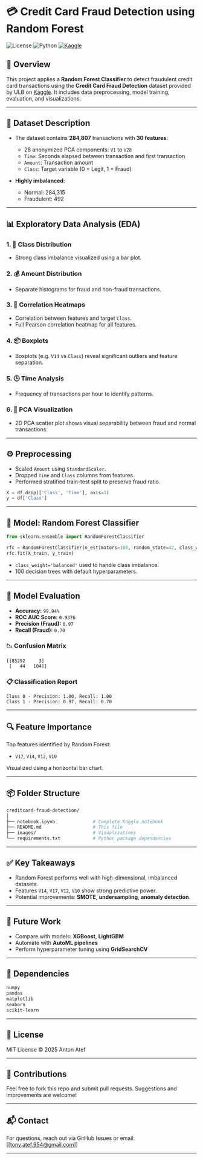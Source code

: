 # 💳 Credit Card Fraud Detection using Random Forest

![License](https://img.shields.io/badge/license-MIT-green)
![Python](https://img.shields.io/badge/python-3.8+-blue)
[![Kaggle](https://img.shields.io/badge/Dataset-Kaggle-blue?logo=kaggle)](https://www.kaggle.com/datasets/mlg-ulb/creditcardfraud)


## 📌 Overview

This project applies a **Random Forest Classifier** to detect fraudulent credit card transactions using the **Credit Card Fraud Detection** dataset provided by ULB on [Kaggle](https://www.kaggle.com/datasets/mlg-ulb/creditcardfraud). It includes data preprocessing, model training, evaluation, and visualizations.

---

## 📁 Dataset Description

- The dataset contains **284,807** transactions with **30 features**:
  - 28 anonymized PCA components: `V1` to `V28`
  - `Time`: Seconds elapsed between transaction and first transaction
  - `Amount`: Transaction amount
  - `Class`: Target variable (0 = Legit, 1 = Fraud)

- **Highly imbalanced**:
  - Normal: 284,315
  - Fraudulent: 492

---

## 📊 Exploratory Data Analysis (EDA)

### 1. 🔢 Class Distribution
- Strong class imbalance visualized using a bar plot.

### 2. 💰 Amount Distribution
- Separate histograms for fraud and non-fraud transactions.

### 3. 🧊 Correlation Heatmaps
- Correlation between features and target `Class`.
- Full Pearson correlation heatmap for all features.

### 4. 📦 Boxplots
- Boxplots (e.g. `V14` vs `Class`) reveal significant outliers and feature separation.

### 5. 🕒 Time Analysis
- Frequency of transactions per hour to identify patterns.

### 6. 🧬 PCA Visualization
- 2D PCA scatter plot shows visual separability between fraud and normal transactions.

---

## ⚙️ Preprocessing

- Scaled `Amount` using `StandardScaler`.
- Dropped `Time` and `Class` columns from features.
- Performed stratified train-test split to preserve fraud ratio.

```python
X = df.drop(['Class', 'Time'], axis=1)
y = df['Class']
````

---

## 🤖 Model: Random Forest Classifier

```python
from sklearn.ensemble import RandomForestClassifier

rfc = RandomForestClassifier(n_estimators=100, random_state=42, class_weight='balanced')
rfc.fit(X_train, y_train)
```

* `class_weight='balanced'` used to handle class imbalance.
* 100 decision trees with default hyperparameters.

---

## 🧪 Model Evaluation

* **Accuracy:** `99.94%`
* **ROC AUC Score:** `0.9376`
* **Precision (Fraud):** `0.97`
* **Recall (Fraud):** `0.70`

### 📉 Confusion Matrix

```
[[85292     3]
 [   44   104]]
```

### 📋 Classification Report

```text
Class 0 - Precision: 1.00, Recall: 1.00
Class 1 - Precision: 0.97, Recall: 0.70
```

---

## 🔍 Feature Importance

Top features identified by Random Forest:

* `V17`, `V14`, `V12`, `V10`

Visualized using a horizontal bar chart.

---

## 📦 Folder Structure

```bash
creditcard-fraud-detection/
│
├── notebook.ipynb              # Complete Kaggle notebook
├── README.md                   # This file
├── images/                     # Visualizations
└── requirements.txt            # Python package dependencies
```

---

## ✅ Key Takeaways

* Random Forest performs well with high-dimensional, imbalanced datasets.
* Features `V14`, `V17`, `V12`, `V10` show strong predictive power.
* Potential improvements: **SMOTE**, **undersampling**, **anomaly detection**.

---

## 🚀 Future Work

* Compare with models: **XGBoost**, **LightGBM**
* Automate with **AutoML pipelines**
* Perform hyperparameter tuning using **GridSearchCV**

---

## 🧪 Dependencies

```txt
numpy
pandas
matplotlib
seaborn
scikit-learn
```

---

## 📜 License

MIT License © 2025 Anton Atef

---

## 🤝 Contributions

Feel free to fork this repo and submit pull requests. Suggestions and improvements are welcome!

---

## 📬 Contact

For questions, reach out via GitHub Issues or email: \[[tony.atef.954@gmail.com]]

---
